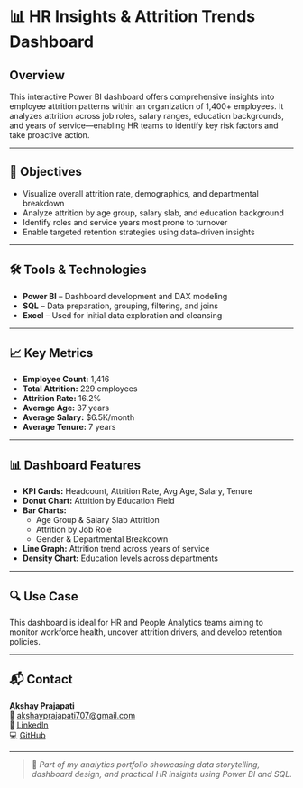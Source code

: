 # 📊 HR Insights & Attrition Trends Dashboard

## Overview

This interactive Power BI dashboard offers comprehensive insights into employee attrition patterns within an organization of 1,400+ employees. It analyzes attrition across job roles, salary ranges, education backgrounds, and years of service—enabling HR teams to identify key risk factors and take proactive action.

---

## 🎯 Objectives

- Visualize overall attrition rate, demographics, and departmental breakdown  
- Analyze attrition by age group, salary slab, and education background  
- Identify roles and service years most prone to turnover  
- Enable targeted retention strategies using data-driven insights  

---

## 🛠 Tools & Technologies

- **Power BI** – Dashboard development and DAX modeling  
- **SQL** – Data preparation, grouping, filtering, and joins  
- **Excel** – Used for initial data exploration and cleansing  

---

## 📈 Key Metrics

- **Employee Count:** 1,416  
- **Total Attrition:** 229 employees  
- **Attrition Rate:** 16.2%  
- **Average Age:** 37 years  
- **Average Salary:** $6.5K/month  
- **Average Tenure:** 7 years  

---

## 📊 Dashboard Features

- **KPI Cards:** Headcount, Attrition Rate, Avg Age, Salary, Tenure  
- **Donut Chart:** Attrition by Education Field  
- **Bar Charts:**  
  - Age Group & Salary Slab Attrition  
  - Attrition by Job Role  
  - Gender & Departmental Breakdown  
- **Line Graph:** Attrition trend across years of service  
- **Density Chart:** Education levels across departments  


---

## 🔍 Use Case

This dashboard is ideal for HR and People Analytics teams aiming to monitor workforce health, uncover attrition drivers, and develop retention policies.

---

## 📬 Contact

**Akshay Prajapati**  
📧 akshayprajapati707@gmail.com  
🔗 [LinkedIn](https://www.linkedin.com/in/akshay-prajapati-888668122)  
💻 [GitHub](https://github.com/Akshay231196)

---

> 📢 *Part of my analytics portfolio showcasing data storytelling, dashboard design, and practical HR insights using Power BI and SQL.*
